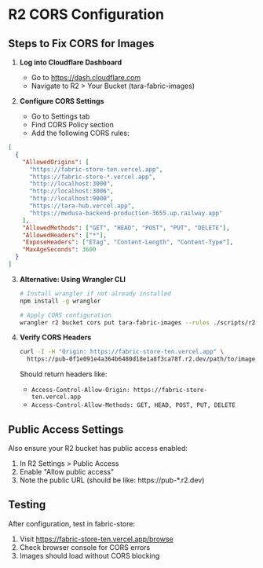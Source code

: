 # R2 CORS Configuration

## Steps to Fix CORS for Images

1. **Log into Cloudflare Dashboard**
   - Go to https://dash.cloudflare.com
   - Navigate to R2 > Your Bucket (tara-fabric-images)

2. **Configure CORS Settings**
   - Go to Settings tab
   - Find CORS Policy section
   - Add the following CORS rules:

```json
[
  {
    "AllowedOrigins": [
      "https://fabric-store-ten.vercel.app",
      "https://fabric-store-*.vercel.app",
      "http://localhost:3000",
      "http://localhost:3006",
      "http://localhost:9000",
      "https://tara-hub.vercel.app",
      "https://medusa-backend-production-3655.up.railway.app"
    ],
    "AllowedMethods": ["GET", "HEAD", "POST", "PUT", "DELETE"],
    "AllowedHeaders": ["*"],
    "ExposeHeaders": ["ETag", "Content-Length", "Content-Type"],
    "MaxAgeSeconds": 3600
  }
]
```

3. **Alternative: Using Wrangler CLI**
   ```bash
   # Install wrangler if not already installed
   npm install -g wrangler

   # Apply CORS configuration
   wrangler r2 bucket cors put tara-fabric-images --rules ./scripts/r2-cors-config.json
   ```

4. **Verify CORS Headers**
   ```bash
   curl -I -H "Origin: https://fabric-store-ten.vercel.app" \
     https://pub-0f1e091e4a364b6480d18e1a8f3ca78f.r2.dev/path/to/image.jpg
   ```

   Should return headers like:
   - `Access-Control-Allow-Origin: https://fabric-store-ten.vercel.app`
   - `Access-Control-Allow-Methods: GET, HEAD, POST, PUT, DELETE`

## Public Access Settings

Also ensure your R2 bucket has public access enabled:
1. In R2 Settings > Public Access
2. Enable "Allow public access"
3. Note the public URL (should be like: https://pub-*.r2.dev)

## Testing

After configuration, test in fabric-store:
1. Visit https://fabric-store-ten.vercel.app/browse
2. Check browser console for CORS errors
3. Images should load without CORS blocking